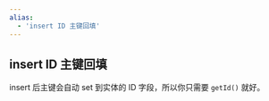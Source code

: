```yaml
---
alias: 
  - 'insert ID 主键回填'
---
```


## insert ID 主键回填

insert 后主键会自动 set 到实体的 ID 字段，所以你只需要 `getId()` 就好。
